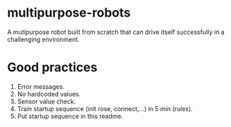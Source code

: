 # multipurpose-robots
A mutipurpose robot built from scratch that can drive itself successfully in a challenging environment.

# Good practices
1. Error messages.
1. No hardcoded values.
1. Sensor value check.
1. Train startup sequence (init rose, connect,…) in 5 min (rules).
1. Put startup sequence in this readme.
